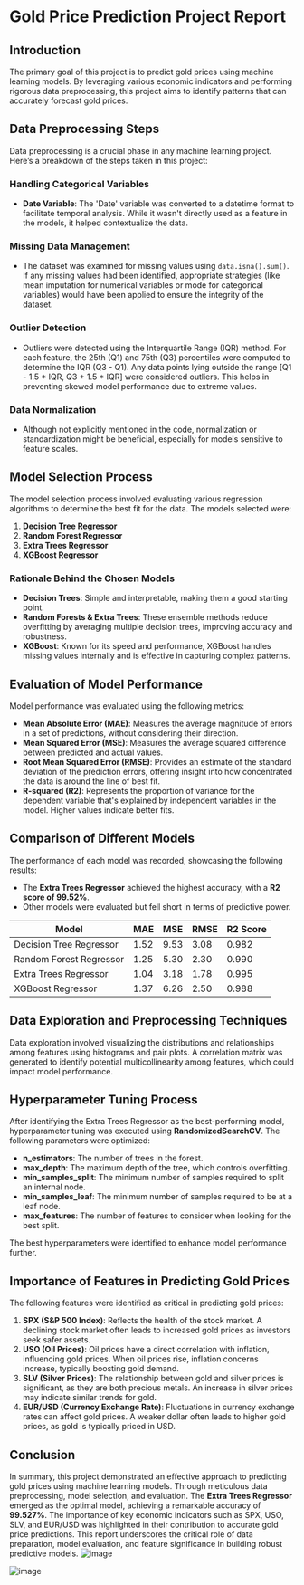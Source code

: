 # Gold Price Prediction Project Report

## Introduction
The primary goal of this project is to predict gold prices using machine learning models. By leveraging various economic indicators and performing rigorous data preprocessing, this project aims to identify patterns that can accurately forecast gold prices.

## Data Preprocessing Steps
Data preprocessing is a crucial phase in any machine learning project. Here’s a breakdown of the steps taken in this project:

### Handling Categorical Variables
- **Date Variable**: The 'Date' variable was converted to a datetime format to facilitate temporal analysis. While it wasn't directly used as a feature in the models, it helped contextualize the data.

### Missing Data Management
- The dataset was examined for missing values using `data.isna().sum()`. If any missing values had been identified, appropriate strategies (like mean imputation for numerical variables or mode for categorical variables) would have been applied to ensure the integrity of the dataset.

### Outlier Detection
- Outliers were detected using the Interquartile Range (IQR) method. For each feature, the 25th (Q1) and 75th (Q3) percentiles were computed to determine the IQR (Q3 - Q1). Any data points lying outside the range [Q1 - 1.5 * IQR, Q3 + 1.5 * IQR] were considered outliers. This helps in preventing skewed model performance due to extreme values.

### Data Normalization
- Although not explicitly mentioned in the code, normalization or standardization might be beneficial, especially for models sensitive to feature scales.

## Model Selection Process
The model selection process involved evaluating various regression algorithms to determine the best fit for the data. The models selected were:
1. **Decision Tree Regressor**
2. **Random Forest Regressor**
3. **Extra Trees Regressor**
4. **XGBoost Regressor**

### Rationale Behind the Chosen Models
- **Decision Trees**: Simple and interpretable, making them a good starting point.
- **Random Forests & Extra Trees**: These ensemble methods reduce overfitting by averaging multiple decision trees, improving accuracy and robustness.
- **XGBoost**: Known for its speed and performance, XGBoost handles missing values internally and is effective in capturing complex patterns.

## Evaluation of Model Performance
Model performance was evaluated using the following metrics:
- **Mean Absolute Error (MAE)**: Measures the average magnitude of errors in a set of predictions, without considering their direction.
- **Mean Squared Error (MSE)**: Measures the average squared difference between predicted and actual values.
- **Root Mean Squared Error (RMSE)**: Provides an estimate of the standard deviation of the prediction errors, offering insight into how concentrated the data is around the line of best fit.
- **R-squared (R2)**: Represents the proportion of variance for the dependent variable that's explained by independent variables in the model. Higher values indicate better fits.

## Comparison of Different Models
The performance of each model was recorded, showcasing the following results:
- The **Extra Trees Regressor** achieved the highest accuracy, with a **R2 score of 99.52%**. 
- Other models were evaluated but fell short in terms of predictive power.

| Model                      | MAE    | MSE    | RMSE   | R2 Score |
|----------------------------|--------|--------|--------|----------|
| Decision Tree Regressor    | 1.52   | 9.53   | 3.08   | 0.982    |
| Random Forest Regressor    | 1.25   | 5.30   | 2.30   | 0.990    |
| Extra Trees Regressor      | 1.04   | 3.18   | 1.78   | 0.995    |
| XGBoost Regressor          | 1.37   | 6.26   | 2.50   | 0.988    |

## Data Exploration and Preprocessing Techniques
Data exploration involved visualizing the distributions and relationships among features using histograms and pair plots. A correlation matrix was generated to identify potential multicollinearity among features, which could impact model performance. 

## Hyperparameter Tuning Process
After identifying the Extra Trees Regressor as the best-performing model, hyperparameter tuning was executed using **RandomizedSearchCV**. The following parameters were optimized:
- **n_estimators**: The number of trees in the forest.
- **max_depth**: The maximum depth of the tree, which controls overfitting.
- **min_samples_split**: The minimum number of samples required to split an internal node.
- **min_samples_leaf**: The minimum number of samples required to be at a leaf node.
- **max_features**: The number of features to consider when looking for the best split.

The best hyperparameters were identified to enhance model performance further.

## Importance of Features in Predicting Gold Prices
The following features were identified as critical in predicting gold prices:

1. **SPX (S&P 500 Index)**: Reflects the health of the stock market. A declining stock market often leads to increased gold prices as investors seek safer assets.
2. **USO (Oil Prices)**: Oil prices have a direct correlation with inflation, influencing gold prices. When oil prices rise, inflation concerns increase, typically boosting gold demand.
3. **SLV (Silver Prices)**: The relationship between gold and silver prices is significant, as they are both precious metals. An increase in silver prices may indicate similar trends for gold.
4. **EUR/USD (Currency Exchange Rate)**: Fluctuations in currency exchange rates can affect gold prices. A weaker dollar often leads to higher gold prices, as gold is typically priced in USD.

## Conclusion
In summary, this project demonstrated an effective approach to predicting gold prices using machine learning models. Through meticulous data preprocessing, model selection, and evaluation.
The **Extra Trees Regressor** emerged as the optimal model, achieving a remarkable accuracy of **99.527%**.
The importance of key economic indicators such as SPX, USO, SLV, and EUR/USD was highlighted in their contribution to accurate gold price predictions. This report underscores the critical role of data preparation, model evaluation, and feature significance in building robust predictive models.
![image](https://github.com/user-attachments/assets/9b3a1630-6172-40ed-9081-80763edffa91)

![image](https://github.com/user-attachments/assets/165de556-24b8-4abe-a819-37ea2bc5d53d)


